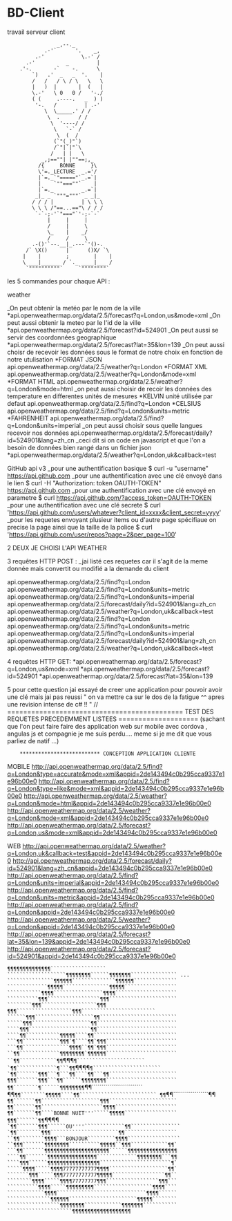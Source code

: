 # BD-Client
travail serveur client 
 
                    _,--._ 
                .-'`      '.    _,      
             .-'            \.-' /
          .-'          _         |
        .'-.       -`    -.      \
            `)   .'  _   _  '.    |
            /   /   / \ / \   \   \
            |   )  |       |  (   |
            \.-'   \ 0   0 /   '-./
            ( (     .----.   _  ) )
             '-.   /         | .-'
                \  \_____.' / /
                 \  .      / /
                  \  '----/ /
                   \   `-` /
                    \  (  /
                   (`"(_)"`)
                   /`"|`|"`\
                  /   | |   \
               _,;==""| |""==;,_
              /{     BONNE     }\
              \'=._LECTURE  _.='/
              |`=._`"====="`_.=`|
              |    `""===""`    |
              |`=._         _.=`|
             _|_ _ `"""="""` _ _|_
            / / / |         | \ \ \
            \ \ \ /"==...=="\ / / /
             `-`-;-'`"==="`'-;-`-`
                 |     |     |
                 /     |     \
                 \_    |    _/
                 /     /     \
            .-()'`--.__|_.---`'()-.
          /` \X()      |      ()X/ `\
         |    |        ;        |    |
         \ ___|______ / `._ ____|___ /
          `""""""""""`     `""""""""`

les 5 commandes pour chaque API : 

weather

_On peut obtenir la metéo par le nom de la ville
  *api.openweathermap.org/data/2.5/forecast?q=London,us&mode=xml
_On peut aussi obtenir la meteo par le l'id de la ville 
  *api.openweathermap.org/data/2.5/forecast?id=524901
_On peut aussi se servir des coordonnées geographique 
  *api.openweathermap.org/data/2.5/forecast?lat=35&lon=139 
_On peut aussi choisr de recevoir les données sous le format de notre choix en fonction de notre utulisation 
 *FORMAT JSON
  api.openweathermap.org/data/2.5/weather?q=London
 *FORMAT XML
  api.openweathermap.org/data/2.5/weather?q=London&mode=xml
 *FORMAT HTML
  api.openweathermap.org/data/2.5/weather?q=London&mode=html
_on peut aussi choisir de recoir les données des temperature en differentes unités de mesures 
 *KELVIN unité utilisée par defaut 
  api.openweathermap.org/data/2.5/find?q=London
 *CELSIUS 
  api.openweathermap.org/data/2.5/find?q=London&units=metric
 *FAHRENHEIT
  api.openweathermap.org/data/2.5/find?q=London&units=imperial
_on peut aussi choisir sous quelle langues recevoir nos données 
 api.openweathermap.org/data/2.5/forecast/daily?id=524901&lang=zh_cn
_ceci dit si on code en javascript et que l'on a besoin de données bien rangé dans un fichier json 
 *api.openweathermap.org/data/2.5/weather?q=London,uk&callback=test
 
 GitHub api v3
_pour une authentification basique
 $ curl -u "username" https://api.github.com
_pour une authentification avec une clé envoyé dans le lien 
 $ curl -H "Authorization: token OAUTH-TOKEN" https://api.github.com
_pour une authentification avec une clé envoyé en parametre
 $ curl https://api.github.com/?access_token=OAUTH-TOKEN
_pour une authentification avec une clé secrete
 $ curl 'https://api.github.com/users/whatever?client_id=xxxx&client_secret=yyyy'
_pour les requetes envoyant plusieur items ou d'autre page spécifiaue on precise la page ainsi que la taille de la police 
 $ curl 'https://api.github.com/user/repos?page=2&per_page=100'
 
2 DEUX JE CHOISI L'API WEATHER
 
3  requêtes HTTP POST :
  _jai listé ces requetes car il s'agit de la meme donnée mais convertit ou modifié a la demande du client 
  
  api.openweathermap.org/data/2.5/find?q=London
  api.openweathermap.org/data/2.5/find?q=London&units=metric
  api.openweathermap.org/data/2.5/find?q=London&units=imperial
  api.openweathermap.org/data/2.5/forecast/daily?id=524901&lang=zh_cn
  api.openweathermap.org/data/2.5/weather?q=London,uk&callback=test
  api.openweathermap.org/data/2.5/find?q=London
  api.openweathermap.org/data/2.5/find?q=London&units=metric
  api.openweathermap.org/data/2.5/find?q=London&units=imperial
  api.openweathermap.org/data/2.5/forecast/daily?id=524901&lang=zh_cn
  api.openweathermap.org/data/2.5/weather?q=London,uk&callback=test
 
 4  requêtes HTTP GET:
  *api.openweathermap.org/data/2.5/forecast?q=London,us&mode=xml
  *api.openweathermap.org/data/2.5/forecast?id=524901
  *api.openweathermap.org/data/2.5/forecast?lat=35&lon=139
     
5 pour cette question jai essayé de creer une application pour pouvoir avoir une clé mais jai pas reussi " on va mettre ca sur le dos de la fatigue ^^ apres une revision intense de c# !! "
// ============================================ TEST DES REQUETES PRECEDEMMENT LISTEES ====================
(sachant que l'on peut faire faire des application web sur mobile avec cordova , angulas js et compagnie je me suis perdu....
meme si je me dit que vous parliez de natif ...)

        ************************** CONCEPTION APPLICATION CLIENTE
MOBILE
http://api.openweathermap.org/data/2.5/find?q=London&type=accurate&mode=xml&appid=2de143494c0b295cca9337e1e96b00e0
http://api.openweathermap.org/data/2.5/find?q=London&type=like&mode=xml&appid=2de143494c0b295cca9337e1e96b00e0
http://api.openweathermap.org/data/2.5/weather?q=London&mode=html&appid=2de143494c0b295cca9337e1e96b00e0
http://api.openweathermap.org/data/2.5/weather?q=London&mode=xml&appid=2de143494c0b295cca9337e1e96b00e0
http://api.openweathermap.org/data/2.5/forecast?q=London,us&mode=xml&appid=2de143494c0b295cca9337e1e96b00e0

WEB
http://api.openweathermap.org/data/2.5/weather?q=London,uk&callback=test&appid=2de143494c0b295cca9337e1e96b00e0
http://api.openweathermap.org/data/2.5/forecast/daily?id=524901&lang=zh_cn&appid=2de143494c0b295cca9337e1e96b00e0
http://api.openweathermap.org/data/2.5/find?q=London&units=imperial&appid=2de143494c0b295cca9337e1e96b00e0
http://api.openweathermap.org/data/2.5/find?q=London&units=metric&appid=2de143494c0b295cca9337e1e96b00e0
http://api.openweathermap.org/data/2.5/find?q=London&appid=2de143494c0b295cca9337e1e96b00e0
http://api.openweathermap.org/data/2.5/weather?q=London&appid=2de143494c0b295cca9337e1e96b00e0
http://api.openweathermap.org/data/2.5/forecast?lat=35&lon=139&appid=2de143494c0b295cca9337e1e96b00e0
http://api.openweathermap.org/data/2.5/forecast?id=524901&appid=2de143494c0b295cca9337e1e96b00e0
 
 
 
 
```````````````````````¶¶¶¶¶¶¶¶¶¶¶¶¶¶``````````````````
```````````````````¶¶¶¶¶¶¶¶``````¶¶¶¶¶¶¶```````````````
... ```````````````¶¶¶¶¶¶``````````````¶¶¶¶¶¶``````````````
`````````````¶¶¶¶¶```````````````¶¶¶¶¶`````````````````
```````````¶¶¶¶````````````````¶¶¶¶````````````````````
``````````¶¶¶`````````````````¶¶¶``````````````````````
````````¶¶¶``````````````````¶¶¶```````````````````````
```````¶¶¶``````````````````¶¶¶````````````````````````
``````¶¶¶```````````````````¶¶`````````````````````````
`````¶¶¶```````````````````¶¶``````````````````````````
````¶¶¶````````````````````¶¶``````````````````````````
````¶¶```````````¶¶¶¶¶````¶¶```````````````````````````
```¶¶````````````¶¶¶`¶````¶¶`¶¶¶```````````````````````
```¶¶```````````````¶¶¶¶``¶¶`¶¶¶```````````````````````
``¶¶`````````````¶¶¶¶¶¶¶¶`¶¶¶¶¶¶```````````````````````
``¶¶````````````¶¶```````¶¶¶````¶``````````````````````
`¶¶`````````````¶```¶¶````¶¶¶¶``¶``````````````````````
`¶¶```````¶¶¶```¶```¶¶````¶¶```¶¶``````````````````````
¶¶¶```````¶¶¶```¶¶``````¶¶¶¶¶¶¶¶```````````````````````
¶¶````````¶``````¶¶¶¶¶¶¶¶``¶¶``````````````````````````
¶¶```````¶¶````````¶¶¶¶¶````¶¶`````````````````````````
¶¶```````¶¶``````````````````¶¶````````````````````````
¶¶```````¶¶```````````````````¶¶¶``````````````````````
¶¶```````¶¶````````````````````¶¶¶¶````````````````````
¶¶```````¶¶````BONNE NUIT'''`````¶¶¶¶¶`````````````````
¶¶¶```````¶¶````````````````````````¶¶¶¶```````````````
`¶¶```````¶¶¶``````OU''''`````````````¶¶````````````````
`¶¶````````¶¶¶``````````````````````¶¶`````````````````
``¶¶````````¶¶¶¶```BONJOUR`````````¶¶¶¶`````````````````
``¶¶¶```````¶¶¶¶¶¶¶¶``````````¶¶¶¶¶``¶¶¶````````````¶¶`
```¶¶```````¶¶¶¶¶¶¶¶¶¶¶¶¶¶¶¶¶¶¶¶¶``````¶¶¶¶¶¶¶¶¶¶¶¶¶¶¶¶
````¶¶```````¶¶¶¶¶¶¶¶¶¶¶¶¶¶¶¶`````````````¶¶¶¶¶¶¶¶```¶¶
````¶¶¶``````¶¶¶¶¶¶¶¶¶¶¶¶¶¶¶¶¶```````````````````````¶`
`````¶¶¶¶`````¶¶¶¶77777777777¶¶¶¶```````````````````¶¶`
```````¶¶¶`````¶¶¶77777777777¶¶¶¶¶`````````````````¶¶``
````````¶¶¶¶`````¶¶¶¶77777777¶¶¶`````````````````¶¶¶```
``````````¶¶¶¶`````¶¶¶¶¶¶¶¶¶```````````````````¶¶¶¶````
````````````¶¶¶¶`````````````````````````````¶¶¶¶``````
``````````````¶¶¶¶¶¶``````````````````````¶¶¶¶¶````````
`````````````````¶¶¶¶¶¶¶¶````````````¶¶¶¶¶¶¶```````````
`````````````````````¶¶¶¶¶¶¶¶¶¶¶¶¶¶¶¶¶¶¶```````````````


 
 
